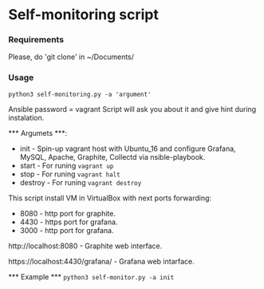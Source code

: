 # Self-monitoring script

### Requirements
Please, do 'git clone' in ~/Documents/

### Usage
`python3 self-monitoring.py -a 'argument' `

Ansible password = vagrant
Script will ask you about it and give hint during instalation.

*** Argumets ***: 
- init - Spin-up vagrant host with Ubuntu_16 and configure Grafana, MySQL, Apache, Graphite, Collectd via nsible-playbook.
- start - For runing `vagrant up`
- stop - For runing `vagrant halt`
- destroy - For runing `vagrant destroy`

This script install VM in VirtualBox with next ports forwarding:
- 8080 - http port for graphite.
- 4430 - https port for grafana.
- 3000 - http port for grafana.

http://localhost:8080 - Graphite web interface.

https://localhost:4430/grafana/ - Grafana web intarface.

*** Example ***
`python3 self-monitor.py -a init`
